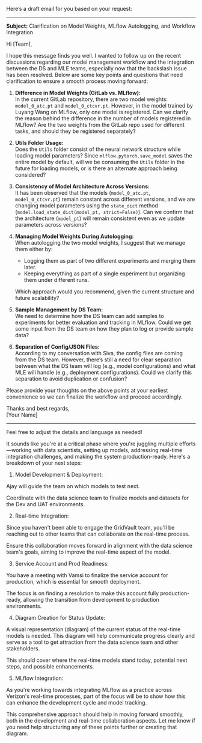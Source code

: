 Here’s a draft email for you based on your request:

---

**Subject:** Clarification on Model Weights, MLflow Autologging, and Workflow Integration

Hi [Team],

I hope this message finds you well. I wanted to follow up on the recent discussions regarding our model management workflow and the integration between the DS and MLE teams, especially now that the backslash issue has been resolved. Below are some key points and questions that need clarification to ensure a smooth process moving forward:

1. **Difference in Model Weights (GitLab vs. MLflow):**  
   In the current GitLab repository, there are two model weights: `model_0_atc.pt` and `model_0_ctcvr.pt`. However, in the model trained by Luyang Wang on MLflow, only one model is registered. Can we clarify the reason behind the difference in the number of models registered in MLflow? Are the two weights from the GitLab repo used for different tasks, and should they be registered separately?

2. **Utils Folder Usage:**  
   Does the `Utils` folder consist of the neural network structure while loading model parameters? Since `mlflow.pytorch.save_model` saves the entire model by default, will we be consuming the `Utils` folder in the future for loading models, or is there an alternate approach being considered?

3. **Consistency of Model Architecture Across Versions:**  
   It has been observed that the models (`model_0_atc.pt`, `model_0_ctcvr.pt`) remain constant across different versions, and we are changing model parameters using the `state_dict` method (`model.load_state_dict(model_pt, strict=False)`). Can we confirm that the architecture (`model_pt`) will remain consistent even as we update parameters across versions?

4. **Managing Model Weights During Autologging:**  
   When autologging the two model weights, I suggest that we manage them either by:
   - Logging them as part of two different experiments and merging them later.
   - Keeping everything as part of a single experiment but organizing them under different runs.

   Which approach would you recommend, given the current structure and future scalability?

5. **Sample Management by DS Team:**  
   We need to determine how the DS team can add samples to experiments for better evaluation and tracking in MLflow. Could we get some input from the DS team on how they plan to log or provide sample data?

6. **Separation of Config/JSON Files:**  
   According to my conversation with Siva, the config files are coming from the DS team. However, there’s still a need for clear separation between what the DS team will log (e.g., model configurations) and what MLE will handle (e.g., deployment configurations). Could we clarify this separation to avoid duplication or confusion?

Please provide your thoughts on the above points at your earliest convenience so we can finalize the workflow and proceed accordingly.

Thanks and best regards,  
[Your Name]

---

Feel free to adjust the details and language as needed!




It sounds like you're at a critical phase where you're juggling multiple efforts—working with data scientists, setting up models, addressing real-time integration challenges, and making the system production-ready. Here's a breakdown of your next steps:

1. Model Development & Deployment:

Ajay will guide the team on which models to test next.

Coordinate with the data science team to finalize models and datasets for the Dev and UAT environments.



2. Real-time Integration:

Since you haven't been able to engage the GridVault team, you'll be reaching out to other teams that can collaborate on the real-time process.

Ensure this collaboration moves forward in alignment with the data science team's goals, aiming to improve the real-time aspect of the model.



3. Service Account and Prod Readiness:

You have a meeting with Vamsi to finalize the service account for production, which is essential for smooth deployment.

The focus is on finding a resolution to make this account fully production-ready, allowing the transition from development to production environments.



4. Diagram Creation for Status Update:

A visual representation (diagram) of the current status of the real-time models is needed. This diagram will help communicate progress clearly and serve as a tool to get attraction from the data science team and other stakeholders.

This should cover where the real-time models stand today, potential next steps, and possible enhancements.



5. MLflow Integration:

As you're working towards integrating MLflow as a practice across Verizon's real-time processes, part of the focus will be to show how this can enhance the development cycle and model tracking.




This comprehensive approach should help in moving forward smoothly, both in the development and real-time collaboration aspects. Let me know if you need help structuring any of these points further or creating that diagram.

